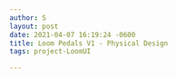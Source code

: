 ```yaml
---
author: S
layout: post
date: 2021-04-07 16:19:24 -0600
title: Loom Pedals V1 - Physical Design
tags: project-LoomUI

---
```

